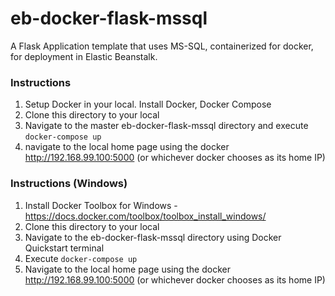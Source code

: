 # eb-docker-flask-mssql
A Flask Application template that uses MS-SQL, containerized for docker, for deployment in Elastic Beanstalk.

### Instructions 
1. Setup Docker in your local. Install Docker, Docker Compose
2. Clone this directory to your local
3. Navigate to the master eb-docker-flask-mssql directory and execute `docker-compose up`
4. navigate to the local home page using the docker http://192.168.99.100:5000  (or whichever docker chooses as its home IP)

### Instructions (Windows)
1. Install Docker Toolbox for Windows - https://docs.docker.com/toolbox/toolbox_install_windows/
2. Clone this directory to your local
3. Navigate to the eb-docker-flask-mssql directory using Docker Quickstart terminal
4. Execute `docker-compose up`
5. Navigate to the local home page using the docker http://192.168.99.100:5000  (or whichever docker chooses as its home IP)
